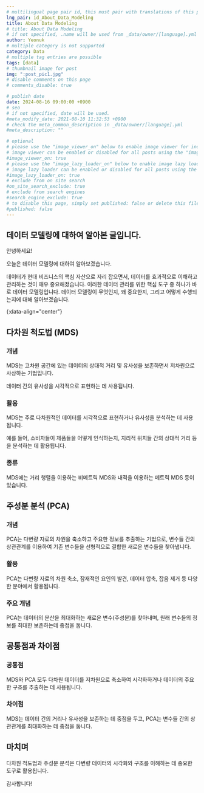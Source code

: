 ```yaml
---
# multilingual page pair id, this must pair with translations of this page. (This name must be unique)
lng_pair: id_About_Data_Modeling
title: About Data Modeling
# title: About Data Modeling
# if not specified, .name will be used from _data/owner/[language].yml
author: Yeonuk
# multiple category is not supported
category: Data
# multiple tag entries are possible
tags: [data]
# thumbnail image for post
img: ":post_pic1.jpg"
# disable comments on this page
# comments_disable: true

# publish date
date: 2024-08-16 09:00:00 +0900
# seo
# if not specified, date will be used.
#meta_modify_date: 2021-08-10 11:32:53 +0900
# check the meta_common_description in _data/owner/[language].yml
#meta_description: ""

# optional
# please use the "image_viewer_on" below to enable image viewer for individual pages or posts (_posts/ or [language]/_posts folders).
# image viewer can be enabled or disabled for all posts using the "image_viewer_posts: true" setting in _data/conf/main.yml.
#image_viewer_on: true
# please use the "image_lazy_loader_on" below to enable image lazy loader for individual pages or posts (_posts/ or [language]/_posts folders).
# image lazy loader can be enabled or disabled for all posts using the "image_lazy_loader_posts: true" setting in _data/conf/main.yml.
#image_lazy_loader_on: true
# exclude from on site search
#on_site_search_exclude: true
# exclude from search engines
#search_engine_exclude: true
# to disable this page, simply set published: false or delete this file
#published: false
---
```


<!-- outline-start -->

## 데이터 모델링에 대하여 알아본 글입니다.

안녕하세요!

오늘은 데이터 모델링에 대하여 알아보겠습니다.

데이터가 현대 비즈니스의 핵심 자산으로 자리 잡으면서, 데이터를 효과적으로 이해하고 관리하는 것이 매우 중요해졌습니다. 이러한 데이터 관리를 위한 핵심 도구 중 하나가 바로 데이터 모델링입니다. 데이터 모델링이 무엇인지, 왜 중요한지, 그리고 어떻게 수행되는지에 대해 알아보겠습니다.

{:data-align="center"}

<!-- outline-end -->

## 다차원 척도법 (MDS)

### 개념

MDS는 고차원 공간에 있는 데이터의 상대적 거리 및 유사성을 보존하면서 저차원으로 사상하는 기법입니다.

데이터 간의 유사성을 시각적으로 표현하는 데 사용됩니다.

### 활용

MDS는 주로 다차원적인 데이터를 시각적으로 표현하거나 유사성을 분석하는 데 사용됩니다.

예를 들어, 소비자들이 제품들을 어떻게 인식하는지, 지리적 위치들 간의 상대적 거리 등을 분석하는 데 활용됩니다.

### 종류

MDS에는 거리 행렬을 이용하는 비메트릭 MDS와 내적을 이용하는 메트릭 MDS 등이 있습니다.

## 주성분 분석 (PCA)

### 개념

PCA는 다변량 자료의 차원을 축소하고 주요한 정보를 추출하는 기법으로, 변수들 간의 상관관계를 이용하여 기존 변수들을 선형적으로 결합한 새로운 변수들을 찾아냅니다.

### 활용

PCA는 다변량 자료의 차원 축소, 잠재적인 요인의 발견, 데이터 압축, 잡음 제거 등 다양한 분야에서 활용됩니다.

### 주요 개념

PCA는 데이터의 분산을 최대화하는 새로운 변수(주성분)를 찾아내며, 원래 변수들의 정보를 최대한 보존하는데 중점을 둡니다.

## 공통점과 차이점

### 공통점

MDS와 PCA 모두 다차원 데이터를 저차원으로 축소하여 시각화하거나 데이터의 주요한 구조를 추출하는 데 사용됩니다.

### 차이점

MDS는 데이터 간의 거리나 유사성을 보존하는 데 중점을 두고, PCA는 변수들 간의 상관관계를 최대화하는 데 중점을 둡니다.

## 마치며

다차원 척도법과 주성분 분석은 다변량 데이터의 시각화와 구조를 이해하는 데 중요한 도구로 활용됩니다.

감사합니다!
